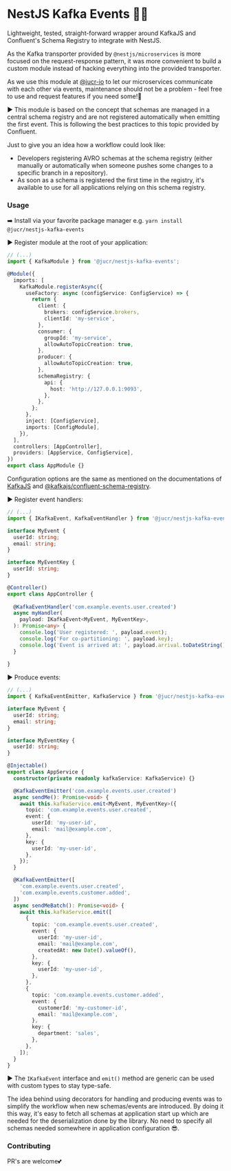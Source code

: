 # NestJS Kafka Events 🏄‍♀️
Lightweight, tested, straight-forward wrapper around KafkaJS and Confluent's Schema Registry
to integrate with NestJS.

As the Kafka transporter provided by `@nestjs/microservices` is more focused on the request-response pattern, 
it was more convenient to build a custom module instead of hacking everything into the provided transporter.

As we use this module at [@jucr-io](https://github.com/jucr-io) to let our microservices communicate with each other
via events, maintenance should not be a problem - feel free to use and request features if you need some!🚀

▶️ This module is based on the concept that schemas are managed in a central schema registry and are not registered
automatically when emitting the first event. This is following the best practices to this topic provided by Confluent.

Just to give you an idea how a workflow could look like:

- Developers registering AVRO schemas at the schema registry (either manually or automatically when someone
  pushes some changes to a specific branch in a repository).
- As soon as a schema is registered the first time in the registry, it's available to use for all applications
  relying on this schema registry.

### Usage
➡️ Install via your favorite package manager e.g. `yarn install @jucr/nestjs-kafka-events`

▶️ Register module at the root of your application:

```typescript
// (...)
import { KafkaModule } from '@jucr/nestjs-kafka-events';

@Module({
  imports: [
    KafkaModule.registerAsync({
      useFactory: async (configService: ConfigService) => {
        return {
          client: {
            brokers: configService.brokers,
            clientId: 'my-service',
          },
          consumer: {
            groupId: 'my-service',
            allowAutoTopicCreation: true,
          },
          producer: {
            allowAutoTopicCreation: true,
          },
          schemaRegistry: {
            api: {
              host: 'http://127.0.0.1:9093',
            },
          },
        };
      },
      inject: [ConfigService],
      imports: [ConfigModule],
    }),
  ],
  controllers: [AppController],
  providers: [AppService, ConfigService],
})
export class AppModule {}
```
Configuration options are the same as mentioned on the documentations of [KafkaJS](https://kafka.js.org/docs/configuration)
and [@kafkajs/confluent-schema-registry](https://kafkajs.github.io/confluent-schema-registry/).


▶️ Register event handlers:

```typescript
// (...)
import { IKafkaEvent, KafkaEventHandler } from '@jucr/nestjs-kafka-events';

interface MyEvent {
  userId: string;
  email: string;
}

interface MyEventKey {
  userId: string;
}

@Controller()
export class AppController {
  
  @KafkaEventHandler('com.example.events.user.created')
  async myHandler(
    payload: IKafkaEvent<MyEvent, MyEventKey>,
  ): Promise<any> {
    console.log('User registered: ', payload.event);
    console.log('For co-partitioning: ', payload.key);
    console.log('Event is arrived at: ', payload.arrival.toDateString());
  }
  
}
```

▶️ Produce events:
```typescript
// (...)
import { KafkaEventEmitter, KafkaService } from '@jucr/nestjs-kafka-events';

interface MyEvent {
  userId: string;
  email: string;
}

interface MyEventKey {
  userId: string;
}

@Injectable()
export class AppService {
  constructor(private readonly kafkaService: KafkaService) {}

  @KafkaEventEmitter('com.example.events.user.created')
  async sendMe(): Promise<void> {
    await this.kafkaService.emit<MyEvent, MyEventKey>({
      topic: 'com.example.events.user.created',
      event: {
        userId: 'my-user-id',
        email: 'mail@example.com',
      },
      key: {
        userId: 'my-user-id',
      },
    });
  }

  @KafkaEventEmitter([
    'com.example.events.user.created',
    'com.example.events.customer.added',
  ])
  async sendMeBatch(): Promise<void> {
    await this.kafkaService.emit([
      {
        topic: 'com.example.events.user.created',
        event: {
          userId: 'my-user-id',
          email: 'mail@example.com',
          createdAt: new Date().valueOf(),
        },
        key: {
          userId: 'my-user-id',
        },
      },
      {
        topic: 'com.example.events.customer.added',
        event: {
          customerId: 'my-customer-id',
          email: 'mail@example.com',
        },
        key: {
          department: 'sales',
        },
      },
    ]);
  }
}
```

▶️ The `IKafkaEvent` interface and `emit()` method are generic can be used with custom types to stay type-safe.

The idea behind using decorators for handling and producing events was to simplify the workflow when new schemas/events
are introduced. By doing it this way, it's easy to fetch all schemas at application start up which are needed for the
deserialization done by the library.
No need to specify all schemas needed somewhere in application configuration 😎.

### Contributing
PR's are welcome💕

